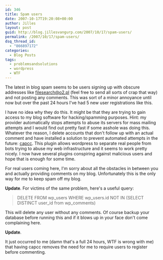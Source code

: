 ```yaml
---
id: 346
title: Spam users
date: 2007-10-17T19:20:08+00:00
author: Jilles
layout: post
guid: http://blog.jillesvangurp.com/2007/10/17/spam-users/
permalink: /2007/10/17/spam-users/
dsq_thread_id:
  - "866897172"
categories:
  - Blog Posts
tags:
  - problemsandsolutions
  - wordpress
  - WTF
---
```

The latest in blog spam seems to be users signing up with obscure addresses like filesearch@o2.pl (feel free to send all sorts of crap that way) and not posting any comments. This was sort of a minor annoyance until now but over the past 24 hours I've had 5 new user registrations like this.

I have no idea why they do this. It might be that they are trying to gain access to my blog software for hacking/spamming purposes. Hint: my provider automatically stops attempts to abuse its servers for mass mailing attempts and I would find out pretty fast if some asshole was doing this. Whatever the reason, I delete accounts that don't follow up with an actual comment and have installed a solution to prevent automated attempts in the future: [capcc](http://fuctweb.com/2007/06/15/capcc/). This plugin allows wordpress to separate real people from bots trying to abuse my web infrastructure and it seems to work pretty nicely. I now have several plugins conspiring against malicious users and hope that is enough for some time.

For real users coming here, I'm sorry about all the obstacles in between you and actually providing comments on my blog. Unfortunately this is the only way for me to keep spam off my blog.

<strong>Update</strong>.
For victims of the same problem, here's a useful query:

<blockquote>DELETE FROM wp_users WHERE wp_users.id NOT IN (SELECT DISTINCT user_id from wp_comments)</blockquote>

This will delete any user without any comments. Of course backup your database before running this and if it blows up in your face don't come complaining here.

<strong>Update</strong>.

It just occurred to me (damn that's a full 24 hours, WTF is wrong with me) that having capcc removes the need for me to require users to register before commenting.